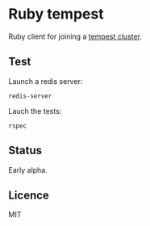 Ruby tempest
============

Ruby client for joining a [tempest cluster](https://github.com/athoune/node-tempest).

Test
----

Launch a redis server:

    redis-server

Lauch the tests:

    rspec

Status
------

Early alpha.

Licence
-------

MIT
